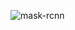 ![mask-rcnn](https://user-images.githubusercontent.com/67272893/203216713-950d3fe1-b023-45c1-b6e6-032fe4f32ec4.jpg)
